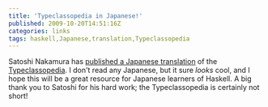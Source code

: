 ```yaml
---
title: 'Typeclassopedia in Japanese!'
published: 2009-10-20T14:51:16Z
categories: links
tags: haskell,Japanese,translation,Typeclassopedia
---
```


Satoshi Nakamura has <a href="http://snak.tdiary.net/20091020.html">published a Japanese translation</a> of the <a href="http://www.haskell.org/sitewiki/images/8/85/TMR-Issue13.pdf">Typeclassopedia</a>.  I don't read any Japanese, but it sure <i>looks</i> cool, and I hope this will be a great resource for Japanese learners of Haskell.  A big thank you to Satoshi for his hard work; the Typeclassopedia is certainly not short!

